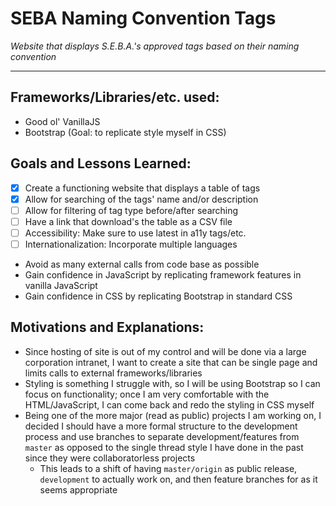 # SEBA Naming Convention Tags
_Website that displays S.E.B.A.'s approved tags based on their naming convention_
--- --- --- --- --- --- --- --- --- --- --- ---
## Frameworks/Libraries/etc. used:
+ Good ol' VanillaJS
+ Bootstrap (Goal: to replicate style myself in CSS)

## Goals and Lessons Learned:
+ [x] Create a functioning website that displays a table of tags
+ [x] Allow for searching of the tags' name and/or description
+ [ ] Allow for filtering of tag type before/after searching
+ [ ] Have a link that download's the table as a CSV file
+ [ ] Accessibility: Make sure to use latest in a11y tags/etc.
+ [ ] Internationalization: Incorporate multiple languages
+ Avoid as many external calls from code base as possible
+ Gain confidence in JavaScript by replicating framework features in vanilla JavaScript
+ Gain confidence in CSS by replicating Bootstrap in standard CSS

## Motivations and Explanations:
+ Since hosting of site is out of my control and will be done via a large corporation intranet, I want to create a site that can be single page and limits calls to external frameworks/libraries
+ Styling is something I struggle with, so I will be using Bootstrap so I can focus on functionality; once I am very comfortable with the HTML/JavaScript, I can come back and redo the styling in CSS myself
+ Being one of the more major (read as public) projects I am working on, I decided I should have a more formal structure to the development process and use branches to separate development/features from `master` as opposed to the single thread style I have done in the past since they were collaboratorless projects
  + This leads to a shift of having `master/origin` as public release, `development` to actually work on, and then feature branches for as it seems appropriate
